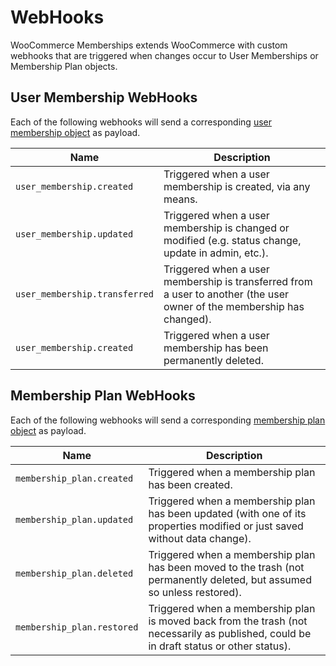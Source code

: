 # WebHooks

WooCommerce Memberships extends WooCommerce with custom webhooks that are triggered when changes occur to User Memberships or Membership Plan objects.

## User Membership WebHooks

Each of the following webhooks will send a corresponding [user membership object](/woocommerce-memberships-rest-api-docs#the-user-membership) as payload.

Name                          | Description
----------------------------- | ---------------------------------
`user_membership.created`     | Triggered when a user membership is created, via any means.
`user_membership.updated`     | Triggered when a user membership is changed or modified (e.g. status change, update in admin, etc.).
`user_membership.transferred` | Triggered when a user membership is transferred from a user to another (the user owner of the membership has changed).
`user_membership.created`     | Triggered when a user membership has been permanently deleted.

## Membership Plan WebHooks

Each of the following webhooks will send a corresponding [membership plan object](/woocommerce-memberships-rest-api-docs#the-membership-plan) as payload.

Name                          | Description
----------------------------- | ---------------------------------
`membership_plan.created`     | Triggered when a membership plan has been created.
`membership_plan.updated`     | Triggered when a membership plan has been updated (with one of its properties modified or just saved without data change).
`membership_plan.deleted`     | Triggered when a membership plan has been moved to the trash (not permanently deleted, but assumed so unless restored).
`membership_plan.restored`    | Triggered when a membership plan is moved back from the trash (not necessarily as published, could be in draft status or other status).
